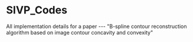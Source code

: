 # SIVP_Codes
All implementation details for a paper --- "B-spline contour reconstruction algorithm based on image contour concavity and convexity"
